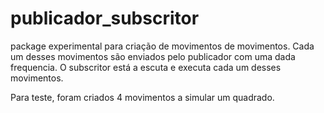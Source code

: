 # publicador_subscritor

package experimental para criação de movimentos de movimentos. Cada um desses movimentos são enviados pelo publicador com uma dada frequencia. O subscritor está a escuta e executa cada um desses movimentos.

Para teste, foram criados 4 movimentos a simular um quadrado.
